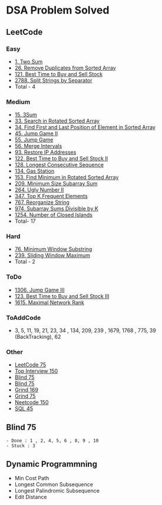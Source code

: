 # DSA Problem Solved

  ## LeetCode
  
   ### Easy

  - [1. Two Sum](https://leetcode.com/problems/two-sum/description/)
  - [26. Remove Duplicates from Sorted Array](https://leetcode.com/problems/remove-duplicates-from-sorted-array/description/)
  - [121. Best Time to Buy and Sell Stock](https://leetcode.com/problems/best-time-to-buy-and-sell-stock/)
  - [2788. Split Strings by Separator](https://leetcode.com/problems/split-strings-by-separator/description/)
  - Total - 4
   
   ### Medium

  - [15. 3Sum](https://leetcode.com/problems/3sum/description/)
  - [33. Search in Rotated Sorted Array](https://leetcode.com/problems/search-in-rotated-sorted-array/description/)
  - [34. Find First and Last Position of Element in Sorted Array](https://leetcode.com/problems/find-first-and-last-position-of-element-in-sorted-array/description/)
  - [45. Jump Game II](https://leetcode.com/problems/jump-game-ii/description/)
  - [55. Jump Game](https://leetcode.com/problems/jump-game/description/)
  - [56. Merge Intervals](https://leetcode.com/problems/merge-intervals/description/?source=submission-ac)
  - [93. Restore IP Addresses](https://leetcode.com/problems/restore-ip-addresses/description/)
  - [122. Best Time to Buy and Sell Stock II](https://leetcode.com/problems/best-time-to-buy-and-sell-stock-ii/description/)
  - [128. Longest Consecutive Sequence](https://leetcode.com/problems/longest-consecutive-sequence/description/)
  - [134. Gas Station](https://leetcode.com/problems/gas-station/description/)
  - [153. Find Minimum in Rotated Sorted Array](https://leetcode.com/problems/find-minimum-in-rotated-sorted-array/description/)
  - [209. Minimum Size Subarray Sum](https://leetcode.com/problems/minimum-size-subarray-sum/description/)
  - [264. Ugly Number II](https://leetcode.com/problems/ugly-number-ii/description/)
  - [347. Top K Frequent Elements](https://github.com/nitish-vashisth/dsa/blob/main/LeetCode/medium/TopKFrequentElements.java)
  - [767. Reorganize String](https://leetcode.com/problems/reorganize-string/description/)
  - [974. Subarray Sums Divisible by K](https://github.com/nitish-vashisth/dsa/blob/main/LeetCode/medium/SubarraySumsDivisiblebyK.java)
  - [1254. Number of Closed Islands](https://leetcode.com/problems/number-of-closed-islands/description/)
  - Total- 17

  
   ### Hard
   - [76. Minimum Window Substring](https://leetcode.com/problems/minimum-window-substring/description/)
   - [239. Sliding Window Maximum](https://leetcode.com/problems/sliding-window-maximum/description/)
   - Total - 2

   ### ToDo
   - [1306. Jump Game III](https://leetcode.com/problems/jump-game-iii/description/)
   - [123. Best Time to Buy and Sell Stock III](https://leetcode.com/problems/best-time-to-buy-and-sell-stock-iii/)
   - [1615. Maximal Network Rank](https://leetcode.com/problems/maximal-network-rank/description/)

   ### ToAddCode
   - 3, 5, 11, 19, 21, 23, 34 , 134, 209, 239 , 1679, 1768 , 775, 39 (BackTracking), 62

   ### Other 
   - [LeetCode 75](https://leetcode.com/studyplan/leetcode-75/) 
   - [Top Interview 150](https://leetcode.com/studyplan/top-interview-150/)
   - [Blind 75](https://www.techinterviewhandbook.org/coding-interview-study-plan/)
   - [Blind 75](https://leetcode.com/list/oizxjoit)
   - [Grind 169](https://leetcode.com/list/rabvlt31)
   - [Grind 75](https://leetcode.com/list/rab78cw1)
   - [Neetcode 150](https://leetcode.com/list/rr2ss0g5)
   - [SQL 45](https://leetcode.com/list/o2qifkts)

  ## Blind 75
    - Done : 1 , 2, 4, 5, 6 , 8, 9 , 10
    - Stuck : 3

  ## Dynamic Programmning
   - Min Cost Path
   - Longest Common Subsequence
   - Longest Palindromic Subsequence
   - Edit Distance
     
